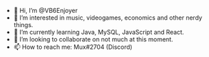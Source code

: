 - 👋 Hi, I’m @VB6Enjoyer
- 👀 I’m interested in music, videogames, economics and other nerdy things.
- 🌱 I’m currently learning Java, MySQL, JavaScript and React.
- 💞️ I’m looking to collaborate on not much at this moment.
- 📫 How to reach me: Mux#2704 (Discord)

<!---
VB6Enjoyer/VB6Enjoyer is a ✨ special ✨ repository because its `README.md` (this file) appears on your GitHub profile.
You can click the Preview link to take a look at your changes.
--->
